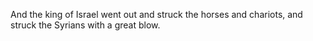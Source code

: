 And the king of Israel went out and struck the horses and chariots, and struck the Syrians with a great blow.
